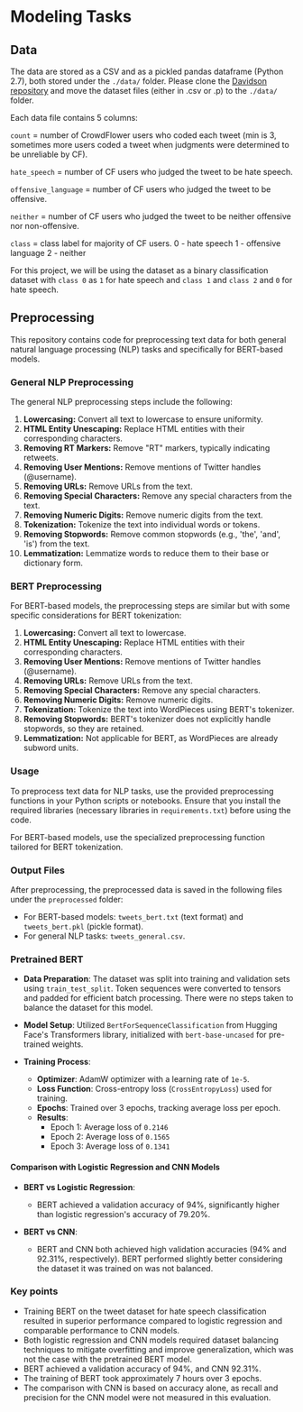 # Modeling Tasks

## Data

The data are stored as a CSV and as a pickled pandas dataframe (Python 2.7), both stored under the `./data/` folder. Please clone the [Davidson repository](https://github.com/t-davidson/hate-speech-and-offensive-language) and move the dataset files (either in .csv or .p) to the `./data/` folder.

Each data file contains 5 columns:

`count` = number of CrowdFlower users who coded each tweet (min is 3, sometimes more users coded a tweet when judgments were determined to be unreliable by CF).

`hate_speech` = number of CF users who judged the tweet to be hate speech.

`offensive_language` = number of CF users who judged the tweet to be offensive.

`neither` = number of CF users who judged the tweet to be neither offensive nor non-offensive.

`class` = class label for majority of CF users.
0 - hate speech
1 - offensive language
2 - neither

For this project, we will be using the dataset as a binary classification dataset with `class 0` as `1` for hate speech and `class 1` and `class 2` and `0` for hate speech.

## Preprocessing

This repository contains code for preprocessing text data for both general natural language processing (NLP) tasks and specifically for BERT-based models.

### General NLP Preprocessing

The general NLP preprocessing steps include the following:

1. **Lowercasing:** Convert all text to lowercase to ensure uniformity.
2. **HTML Entity Unescaping:** Replace HTML entities with their corresponding characters.
3. **Removing RT Markers:** Remove "RT" markers, typically indicating retweets.
4. **Removing User Mentions:** Remove mentions of Twitter handles (@username).
5. **Removing URLs:** Remove URLs from the text.
6. **Removing Special Characters:** Remove any special characters from the text.
7. **Removing Numeric Digits:** Remove numeric digits from the text.
8. **Tokenization:** Tokenize the text into individual words or tokens.
9. **Removing Stopwords:** Remove common stopwords (e.g., 'the', 'and', 'is') from the text.
10. **Lemmatization:** Lemmatize words to reduce them to their base or dictionary form.

### BERT Preprocessing

For BERT-based models, the preprocessing steps are similar but with some specific considerations for BERT tokenization:

1. **Lowercasing:** Convert all text to lowercase.
2. **HTML Entity Unescaping:** Replace HTML entities with their corresponding characters.
3. **Removing User Mentions:** Remove mentions of Twitter handles (@username).
4. **Removing URLs:** Remove URLs from the text.
5. **Removing Special Characters:** Remove any special characters.
6. **Removing Numeric Digits:** Remove numeric digits.
7. **Tokenization:** Tokenize the text into WordPieces using BERT's tokenizer.
8. **Removing Stopwords:** BERT's tokenizer does not explicitly handle stopwords, so they are retained.
9. **Lemmatization:** Not applicable for BERT, as WordPieces are already subword units.

### Usage

To preprocess text data for NLP tasks, use the provided preprocessing functions in your Python scripts or notebooks. Ensure that you install the required libraries (necessary libraries in `requirements.txt`) before using the code.

For BERT-based models, use the specialized preprocessing function tailored for BERT tokenization.

### Output Files

After preprocessing, the preprocessed data is saved in the following files under the `preprocessed` folder:

- For BERT-based models: `tweets_bert.txt` (text format) and `tweets_bert.pkl` (pickle format).
- For general NLP tasks: `tweets_general.csv`.

### Pretrained BERT

- **Data Preparation**: The dataset was split into training and validation sets using `train_test_split`. Token sequences were converted to tensors and padded for efficient batch processing.
  There were no steps taken to balance the dataset for this model.

- **Model Setup**: Utilized `BertForSequenceClassification` from Hugging Face's Transformers library, initialized with `bert-base-uncased` for pre-trained weights.

- **Training Process**:
  - **Optimizer**: AdamW optimizer with a learning rate of `1e-5`.
  - **Loss Function**: Cross-entropy loss (`CrossEntropyLoss`) used for training.
  - **Epochs**: Trained over 3 epochs, tracking average loss per epoch.
  - **Results**:
    - Epoch 1: Average loss of `0.2146`
    - Epoch 2: Average loss of `0.1565`
    - Epoch 3: Average loss of `0.1341`

#### Comparison with Logistic Regression and CNN Models

- **BERT vs Logistic Regression**:

  - BERT achieved a validation accuracy of 94%, significantly higher than logistic regression's accuracy of 79.20%.

- **BERT vs CNN**:
  - BERT and CNN both achieved high validation accuracies (94% and 92.31%, respectively). BERT performed slightly better considering the dataset it was trained on was not balanced.

### Key points

- Training BERT on the tweet dataset for hate speech classification resulted in superior performance compared to logistic regression and comparable performance to CNN models.
- Both logistic regression and CNN models required dataset balancing techniques to mitigate overfitting and improve generalization, which was not the case with the pretrained BERT model.
- BERT achieved a validation accuracy of 94%, and CNN 92.31%.
- The training of BERT took approximately 7 hours over 3 epochs.
- The comparison with CNN is based on accuracy alone, as recall and precision for the CNN model were not measured in this evaluation.
